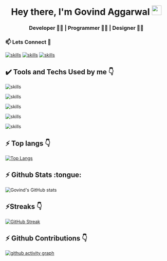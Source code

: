 <h1 align="center">Hey there, I'm Govind Aggarwal <img src="./gif/Hi.gif" height="30px" width="30px"></h1>
<h3 align="center">Developer 👨‍💻 | Programmer 👨‍💻 | Designer 👨‍🎨</h3>
<h3>📫 Lets Connect 🤝</h3>

[![skills](https://skillicons.dev/icons?i=linkedin)](https://www.linkedin.com/in/govind-aggarwal-ab198020b/)
[![skills](https://skillicons.dev/icons?i=instagram)](https://instagram.com/_garg_govind?igshid=ZDdkNTZiNTM=)
[![skills](https://skillicons.dev/icons?i=twitter)](https://twitter.com/Garggovind3?s=08)

<h2> ✔️ Tools and Techs Used by me 👇</h2>

![skills](https://skillicons.dev/icons?i=c,js,java)

![skills](https://skillicons.dev/icons?i=vscode,git,github)

![skills](https://skillicons.dev/icons?i=react,html,css,bootstrap,tailwind,materialui)

![skills](https://skillicons.dev/icons?i=nodejs,express,mongodb,mysql,firebase)

![skills](https://skillicons.dev/icons?i=au,ai,ps,xd,figma)

<h2>⚡ Top langs 👇</h2>

[![Top Langs](https://github-readme-stats.vercel.app/api/top-langs/?username=Govind8006&layout=compact&theme=dark&hide_border=true)](https://github.com/Govind8006/github-readme-stats)

<h2>⚡ Github Stats :tongue:</h2>

![Govind's GitHub stats](https://github-readme-stats.vercel.app/api?username=Govind8006&show_icons=true&theme=radical&hide_border=true)

<h2>⚡Streaks 👇</h2>

[![GitHub Streak](https://streak-stats.demolab.com/?user=Govind8006&theme=radical&hide_border=true)](https://git.io/streak-stats)

<h2>⚡ Github Contributions 👇</h2>

[![github activity graph](https://github-readme-activity-graph.cyclic.app/graph?username=Govind8006&theme=material-palenight&hide_border=true)](https://github.com/Govind8006/github-readme-activity-graph)
